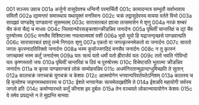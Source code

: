 001	सञ्जय उवाच
001a	अर्जुनो वासुदेवश्च धन्विनौ परमार्चितौ
001c	कामादन्यत्र सम्भूतौ सर्वाभावाय संमितौ
002a	द्यामन्तरं समास्थाय यथायुक्तं मनस्विनः
002c	चक्रं तद्वासुदेवस्य मायया वर्तते विभो
003a	सापह्नवं पाण्डवेषु पाण्डवानां सुसम्मतम्
003c	सारासारबलं ज्ञात्वा तत्समासेन मे शृणु
004a	नरकं शम्बरं चैव कंसं चैद्यं च माधवः
004c	जितवान्घोरसङ्काशान्क्रीडन्निव जनार्दनः
005a	पृथिवीं चान्तरिक्षं च द्यां चैव पुरुषोत्तमः
005c	मनसैव विशिष्टात्मा नयत्यात्मवशं वशी
006a	भूयो भूयो हि यद्राजन्पृच्छसे पाण्डवान्प्रति
006c	सारासारबलं ज्ञातुं तन्मे निगदतः शृणु
007a	एकतो वा जगत्कृत्स्नमेकतो वा जनार्दनः
007c	सारतो जगतः कृत्स्नादतिरिक्तो जनार्दनः
008a	भस्म कुर्याज्जगदिदं मनसैव जनार्दनः
008c	न तु कृत्स्नं जगच्छक्तं भस्म कर्तुं जनार्दनम्
009a	यतः सत्यं यतो धर्मो यतो ह्रीरार्जवं यतः
009c	ततो भवति गोविन्दो यतः कृष्णस्ततो जयः
010a	पृथिवीं चान्तरिक्षं च दिवं च पुरुषोत्तमः
010c	विचेष्टयति भूतात्मा क्रीडन्निव जनार्दनः
011a	स कृत्वा पाण्डवान्सत्रं लोकं सम्मोहयन्निव
011c	अधर्मनिरतान्मूढान्दग्धुमिच्छति ते सुतान्
012a	कालचक्रं जगच्चक्रं युगचक्रं च केशवः
012c	आत्मयोगेन भगवान्परिवर्तयतेऽनिशम्
013a	कालस्य च हि मृत्योश्च जङ्गमस्थावरस्य च
013c	ईशते भगवानेकः सत्यमेतद्ब्रवीमि ते
014a	ईशन्नपि महायोगी सर्वस्य जगतो हरिः
014c	कर्माण्यारभते कर्तुं कीनाश इव दुर्बलः
015a	तेन वञ्चयते लोकान्मायायोगेन केशवः
015c	ये तमेव प्रपद्यन्ते न ते मुह्यन्ति मानवाः
